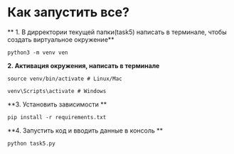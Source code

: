 # Как запустить все?
** 1. В дирректории текущей папки(task5) написать в терминале, чтобы создать виртуальное окружение**
```
python3 -m venv ven
```
**2. Активация окружения, написать в терминале**
```
source venv/bin/activate # Linux/Mac
```
```
venv\Scripts\activate # Windows
```
**3. Установить зависимости **
```
pip install -r requirements.txt 
```
**4. Запустить код и вводить данные в консоль **
```
python task5.py
```
